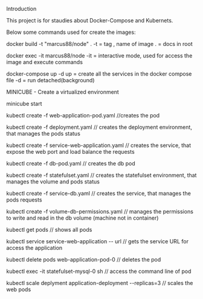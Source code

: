 Introduction

This project is for staudies about Docker-Compose and Kubernets.

Below some commands used for create the images:

docker build -t "marcus88/node" . 
  -t = tag , name of image
  . = docs in root

docker exec -it marcus88/node
  -it = interactive mode, used for access the image and execute commands

docker-compose up -d 
    up = create all the services in the docker compose file
    -d = run detached(background)

MINICUBE - Create a virtualized environment 

minicube start

kubectl create -f web-application-pod.yaml  //creates the pod

kubectl create -f deployment.yaml  // creates the deployment environment, that manages the pods status

kubectl create -f service-web-application.yaml  // creates the service, that expose the web port and load balance the requests

kubectl create -f db-pod.yaml  // creates the db pod

kubectl create -f statefulset.yaml // creates the statefulset environment, that manages the volume and pods status

kubectl create -f service-db.yaml  // creates the service, that manages the pods requests

kubectl create -f volume-db-permissions.yaml // manages the permissions to write and read in the db volume (machine not in container)

kubectl get pods // shows all pods 

kubectl service service-web-application -- url // gets the service URL for access the application

kubectl delete pods web-application-pod-0 // deletes the pod

kubectl exec -it statefulset-mysql-0 sh // access the command line of pod

kubectl scale deplyment application-deployment --replicas=3 // scales the web pods

